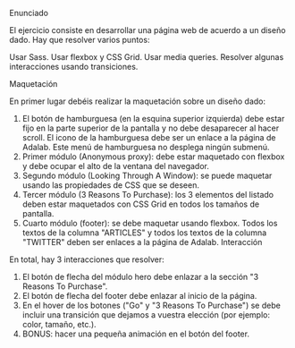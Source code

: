 Enunciado

El ejercicio consiste en desarrollar una página web de acuerdo a un diseño dado. Hay que resolver varios
puntos:

Usar Sass.
Usar flexbox y CSS Grid.
Usar media queries.
Resolver algunas interacciones usando transiciones.

Maquetación

En primer lugar debéis realizar la maquetación sobre un diseño dado:

1. El botón de hamburguesa (en la esquina superior izquierda) debe estar fijo en la parte superior de la
pantalla y no debe desaparecer al hacer scroll. El icono de la hamburguesa debe ser un enlace a la
página de Adalab. Este menú de hamburguesa no desplega ningún submenú.
2. Primer módulo (Anonymous proxy): debe estar maquetado con flexbox y debe ocupar el alto de la
ventana del navegador.
3. Segundo módulo (Looking Through A Window): se puede maquetar usando las propiedades de CSS
que se deseen.
4. Tercer módulo (3 Reasons To Purchase): los 3 elementos del listado deben estar maquetados con CSS
Grid en todos los tamaños de pantalla.
5. Cuarto módulo (footer): se debe maquetar usando flexbox. Todos los textos de la columna "ARTICLES" y
todos los textos de la columna "TWITTER" deben ser enlaces a la página de Adalab.
Interacción

En total, hay 3 interacciones que resolver:

1. El botón de flecha del módulo hero debe enlazar a la sección "3 Reasons To Purchase".
2. El botón de flecha del footer debe enlazar al inicio de la página.
3. En el hover de los botones ("Go" y "3 Reasons To Purchase") se debe incluir una transición que dejamos
a vuestra elección (por ejemplo: color, tamaño, etc.).
4. BONUS: hacer una pequeña animación en el botón del footer.

